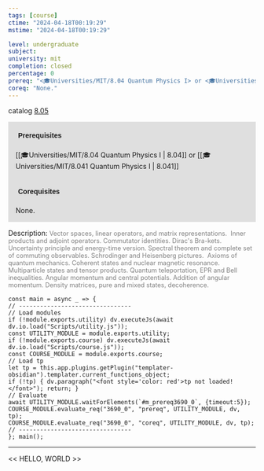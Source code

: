 ```yaml
---
tags: [course]
ctime: "2024-04-18T00:19:29"
mstime: "2024-04-18T00:19:29"

level: undergraduate
subject: 
university: mit
completion: closed
percentage: 0
prereq: "<🎓Universities/MIT/8.04 Quantum Physics I> or <🎓Universities/MIT/8.041 Quantum Physics I>"
coreq: "None."
---
```


catalog [8.05](http://student.mit.edu/catalog/m8a.html#8.05)

<span style="display: block; padding: 15px; background-color: rgb(100, 100, 100, 0.2);"><font id="m_prereq3690_0" style="display: block; font-family: Arial, sans-serif; font-weight: bold; padding: 5px">Prerequisites</font><br><span id="prereq3690_0">[[🎓Universities/MIT/8.04 Quantum Physics I | 8.04]] or [[🎓Universities/MIT/8.041 Quantum Physics I | 8.041]]</span></span>
<span style="display: block; padding: 15px; background-color: rgb(100, 100, 100, 0.2);"><font id="m_coreq3690_0" style="display: block; font-family: Arial, sans-serif; font-weight: bold; padding: 5px">Corequisites</font><br><span id="coreq3690_0">None.</span></span>

<font style="">Description:</font>
<font style="color: grey; font-size: 0.8rem;">Vector spaces, linear operators, and matrix representations.  Inner products and adjoint operators. Commutator identities. Dirac's Bra-kets. Uncertainty principle and energy-time version. Spectral theorem and complete set of commuting observables. Schrodinger and Heisenberg pictures.  Axioms of quantum mechanics. Coherent states and nuclear magnetic resonance. Multiparticle states and tensor products. Quantum teleportation, EPR and Bell inequalities. Angular momentum and central potentials. Addition of angular momentum. Density matrices, pure and mixed states, decoherence.</font>

```dataviewjs
const main = async _ => {
// --------------------------------
// Load modules
if (!module.exports.utility) dv.executeJs(await dv.io.load("Scripts/utility.js"));
const UTILITY_MODULE = module.exports.utility;
if (!module.exports.course) dv.executeJs(await dv.io.load("Scripts/course.js"));
const COURSE_MODULE = module.exports.course;
// Load tp
let tp = this.app.plugins.getPlugin("templater-obsidian").templater.current_functions_object;
if (!tp) { dv.paragraph("<font style='color: red'>tp not loaded!</font>"); return; }
// Evaluate
await UTILITY_MODULE.waitForElements(`#m_prereq3690_0`, {timeout:5});
COURSE_MODULE.evaluate_req("3690_0", "prereq", UTILITY_MODULE, dv, tp);
COURSE_MODULE.evaluate_req("3690_0", "coreq", UTILITY_MODULE, dv, tp);
// --------------------------------
}; main();
```

---

<< HELLO, WORLD >>
